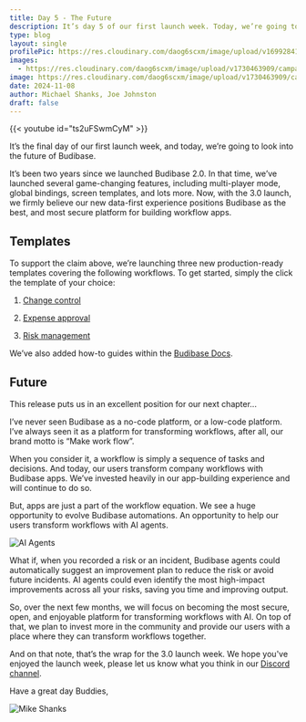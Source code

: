 ```yaml
---
title: Day 5 - The Future
description: It’s day 5 of our first launch week. Today, we’re going to look into the future of Budibase. 
type: blog
layout: single
profilePic: https://res.cloudinary.com/daog6scxm/image/upload/v1699284176/Branding/Assets/Symbol/RGB/Full%20Colour/bb-symbol-trans_v60zdz.svg
images:
  - https://res.cloudinary.com/daog6scxm/image/upload/v1730463909/campaigns/3.0/day%205/day_5_ftcbr1.png
image: https://res.cloudinary.com/daog6scxm/image/upload/v1730463909/campaigns/3.0/day%205/day_5_ftcbr1.png
date: 2024-11-08
author: Michael Shanks, Joe Johnston
draft: false
---
```


{{< youtube id="ts2uFSwmCyM" >}}


It’s the final day of our first launch week, and today, we’re going to look into the future of Budibase.


It’s been two years since we launched Budibase 2.0. In that time, we’ve launched several game-changing features, including multi-player mode, global bindings, screen templates, and lots more. Now, with the 3.0 launch, we firmly believe our new data-first experience positions Budibase as the best, and most secure platform for building workflow apps.

## Templates
To support the claim above, we’re launching three new production-ready templates covering the following workflows. To get started, simply the click the template of your choice:

1. [Change control](https://budibase.app/builder?template=app/change-request)

2. [Expense approval](https://budibase.app/builder?template=app/expense-approval)

3. [Risk management](https://budibase.app/builder?template=app/risk-management)

We’ve also added how-to guides within the [Budibase Docs](https://docs.budibase.com/docs/templates).

## Future
This release puts us in an excellent position for our next chapter...

I’ve never seen Budibase as a no-code platform, or a low-code platform. I’ve always seen it as a platform for transforming workflows, after all, our brand motto is “Make work flow”.

When you consider it, a workflow is simply a sequence of tasks and decisions. And today, our users transform company workflows with Budibase apps. We’ve invested heavily in our app-building experience and will continue to do so.

But, apps are just a part of the workflow equation. We see a huge opportunity to evolve Budibase automations. An opportunity to help our users transform workflows with AI agents.

![AI Agents](https://res.cloudinary.com/daog6scxm/image/upload/v1729176142/campaigns/3.0/day%205/AI_Agents_ov9nvv.webp)

What if, when you recorded a risk or an incident, Budibase agents could automatically suggest an improvement plan to reduce the risk or avoid future incidents. AI agents could even identify the most high-impact improvements across all your risks, saving you time and improving output.

So, over the next few months, we will focus on becoming the most secure, open, and enjoyable platform for transforming workflows with AI. On top of that, we plan to invest more in the community and provide our users with a place where they can transform workflows together.

And on that note, that’s the wrap for the 3.0 launch week. We hope you've enjoyed the launch week, please let us know what you think in our [Discord channel](https://discord.gg/zgaSJDEH).

Have a great day Buddies,

![Mike Shanks](https://res.cloudinary.com/daog6scxm/image/upload/c_crop,w_250,h_75/v1729006040/signatures/signature_ydktmw.png)